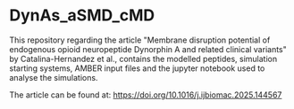 # DynAs_aSMD_cMD

This repository regarding the article "Membrane disruption potential of endogenous opioid neuropeptide Dynorphin A and related clinical variants" by Catalina-Hernandez et al., contains the modelled peptides, simulation starting systems, AMBER input files and the jupyter notebook used to analyse the simulations.

The article can be found at:
https://doi.org/10.1016/j.ijbiomac.2025.144567
